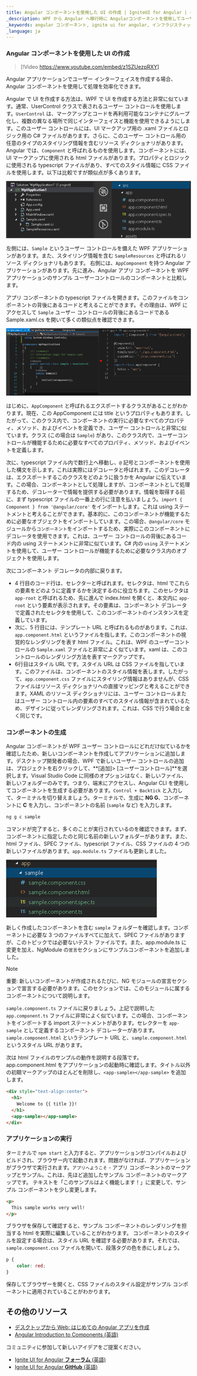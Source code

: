```yaml
---
title: Angular コンポーネントを使用した UI の作成 | IgniteUI for Angular | インフラジスティックス
_description: WPF から Angular へ移行時に Angularコンポーネントを使用してユーザー インターフェイスを作成する方法をを説明します。
_keywords: angular コンポーネント, ignite ui for angular, インフラジスティックス
_language: ja
---
```


### Angular コンポーネントを使用した UI の作成

> [!Video https://www.youtube.com/embed/z1SZUezpRXY]

Angular アプリケーションでユーザー インターフェイスを作成する場合、Angular コンポーネントを使用して処理を効率化できます。

Angular で UI を作成する方法は、WPF で UI を作成する方法と非常に似ています。通常、UserControl クラスで表されるユーザー コントロールを使用します。`UserControl` は、マークアップとコードを再利用可能なコンテナにグループ化し、複数の異なる場所で同じインターフェイスと機能を使用できるようにします。このユーザー コントロールには、UI マークアップ用の .xaml ファイルとロジック用の C# ファイルがあります。さらに、このユーザー コントロール用の任意のタイプのスタイリング情報を含むリソース ディクショナリがあります。Angular では、`Component` と呼ばれるものを使用します。コンポーネントには、UI マークアップに使用される html ファイルがあります。プロパティとロジックに使用される typescript ファイルがあり、すべてのスタイル情報に CSS ファイルを使用します。以下は比較ですが類似点が多くあります。

<img src="../../../images/general/component_structure.png" />

左側には、`Sample` というユーザー コントロールを備えた WPF アプリケーションがあります。また、スタイリング情報を含む `SampleResources` と呼ばれるリソース ディクショナリもあります。
右側には、`AppComponent` を持つ Angular アプリケーションがあります。先に進み、Angular アプリ コンポーネントを WPF アプリケーションのサンプル ユーザーコントロールのコンポーネントと比較します。

アプリ コンポーネントの typescript ファイルを開きます。このファイルをコンポーネントの背後にあるコードと考えることができます。その理由は、WPF にアクセスして `Sample` ユーザー コントロールの背後にあるコードである Sample.xaml.cs を開いて多くの類似点を確認できます。

<img src="../../../images/general/component_code_behind.png" />

はじめに、`AppComponent` と呼ばれるエクスポートするクラスがあることがわかります。現在、この AppComponent には title というプロパティもあります。したがって、このクラス内で、コンポーネントの実行に必要なすべてのプロパティ、メソッド、およびイベントを定義でき、ユーザー コントロールと非常に似ています。クラス (この場合は `Sample`) があり、このクラス内で、ユーザーコントロールが機能するために必要なすべてのプロパティ、メソッド、およびイベントを定義します。

次に、typescript ファイル内で数行上へ移動し、`@` 記号とコンポーネントを使用した構文を示します。これは実際にはデコレータと呼ばれます。このデコレータは、エクスポートするこのクラスをどのように扱うかを Angular に伝えています。この場合、コンポーネントとして処理しますが、コンポーネントとして処理するため、デコレーターで情報を提供する必要があります。情報を取得する前に、まず typescript ファイルの一番上の行に注意を払いましょう。`import { Component } from '@angular/core'` をインポートします。これは using ステートメントと考えることができます。基本的に、このコンポーネントが機能するために必要なオブジェクトをインポートしています。この場合、`@angular/core` モジュールから`コンポーネント`をインポートするため、実際にこのコンポーネントにデコレータを使用できます。これは、ユーザー コントロールの背後にあるコード内の using ステートメントに非常に似ています。C# 内の `using` ステートメントを使用して、ユーザー コントロールが機能するために必要なクラス内のオブジェクトを使用します。

次にコンポーネント デコレータの内部に戻ります。
 - 4 行目のコード行は、セレクターと呼ばれます。セレクタは、html でこれらの要素をどのように定義するかを決定するのに役立ちます。このセレクタは `app-root` と呼ばれるため、先に進んで index.html を開くと、本文内に `app-root` という要素が表示されます。その要素は、コンポーネント デコレータで定義されたセレクタを使用して、このコンポーネントのインスタンスを定義しています。
 - 次に、5 行目には、テンプレート URL と呼ばれるものがあります。これは、`app.component.html` というファイルを指します。このコンポーネントの視覚的なレンダリングを表す html ファイル。これは、WPF のユーザーコントロールの `Sample.xaml` ファイルと非常によく似ています。xaml は、このコントロールのレンダリング方法を表すマークアップです。
 - 6行目はスタイル URL です。スタイル URL は CSS ファイルを指しています。このファイルは、コンポーネントのスタイル情報を表します。したがって、`app.component.css` ファイルにスタイリング情報はありませんが、CSS ファイルはリソース ディクショナリへの直接マッピングと考えることができます。XAML のリソース ディクショナリには、ユーザー コントロールまたはユーザー コントロール内の要素のすべてのスタイル情報が含まれているため、デザインに従ってレンダリングされます。これは、CSS で行う場合と全く同じです。

### コンポーネントの生成

Angular コンポーネントが WPF ユーザー コントロールにどれだけ似ているかを確認したため、新しいコンポーネントを作成してアプリケーションに追加します。デスクトップ開発者の場合、WPF で新しいユーザー コントロールの追加は、プロジェクトを右クリックして、**[追加]> [ユーザーコントロール]**を選択します。Visual Studio Code に同様のオプションはなく、新しいファイル、新しいフォルダーのみです。つまり、端末にアクセスし、Angular CLI を使用してコンポーネントを生成する必要があります。`Control + Backtick` と入力して、ターミナルを切り替えましょう。ターミナルで、生成に **NG G**、コンポーネントに **C** を入力し、コンポーネントの名前 (`sample` など) を入力します。

```cmd
ng g c sample
```

コマンドが完了すると、多くのことが実行されているのを確認できます。まず、コンポーネントに指定したのと同じ名前の新しいフォルダーがあります。また、html ファイル、SPEC ファイル、typescript ファイル、CSS ファイルの 4 つの新しいファイルがあります。`app.module.ts` ファイルも更新しました。

<img src="../../../images/general/sample_component.png" />

新しく作成したコンポーネントを含む `sample` フォルダーを確認します。コンポーネントに必要な 3 つのファイルすべてに加えて、SPEC ファイルがありますが、このトピックでは必要ないテスト ファイルです。また、app.module.ts に変更を加え、NgModule の`宣言`セクションにサンプルコンポーネントを追加しました。
> [!NOTE]
> 重要: 新しいコンポーネントが作成されるたびに、NG モジュールの宣言セクションで宣言する必要があります。このセクションでは、このモジュールに属するコンポーネントについて説明します。

`sample.component.ts` ファイルに戻りましょう。上記で説明した `app.component.ts` ファイルに非常によく似ています。この場合、コンポーネントをインポートする import ステートメントがあります。セレクターを `app-sample` として定義するコンポーネント デコレーターがあります。`sample.component.html` というテンプレート URL と、`sample.component.html` というスタイル URL があります。

次は html ファイルのサンプルの動作を説明する段落です。app.component.html をアプリケーションの起動時に確認します。タイトル以外の初期マークアップのほとんどを削除し、`<app-sample></app-sample>` を追加します。
```html
<div style="text-align:center">
  <h1>
    Welcome to {{ title }}!
  </h1>
  <app-sample></app-sample>
</div>
```

### アプリケーションの実行

ターミナルで `npm start` と入力すると、アプリケーションがコンパイルおよびビルドされ、ブラウザー内で起動されます。問題がなければ、アプリケーションがブラウザで実行されます。`アプリへようこそ` - アプリ コンポーネントのマークアップとサンプル。これは、先ほど追加したサンプル コンポーネントのマークアップです。
テキストを「このサンプルはよく機能します！」に変更して、サンプル コンポーネントを少し変更します。
```html
<p>
  This sample works very well!
</p>
```
ブラウザを保存して確認すると、サンプル コンポーネントのレンダリングを担当する html を実際に編集していることがわかります。
コンポーネントのスタイルを設定する場合は、スタイル URL を確認する必要があります。それでは、`sample.component.css` ファイルを開いて、段落タグの色を赤にしましょう。
```css
p {
    color: red;
}
```
保存してブラウザーを開くと、CSS ファイルのスタイル設定がサンプル コンポーネントに適用されていることがわかります。

## その他のリソース
* [デスクトップから Web: はじめての Angular アプリを作成](https://www.youtube.com/watch?v=z1SZUezpRXY&t)
* [Angular Introduction to Components (英語)](https://angular.io/guide/architecture-components)

<div class="divider--half"></div>
コミュニティに参加して新しいアイデアをご提案ください。

* [Ignite UI for Angular **フォーラム** (英語)](https://www.infragistics.com/community/forums/f/ignite-ui-for-angular)
* [Ignite UI for Angular **GitHub** (英語)](https://github.com/IgniteUI/igniteui-angular)


